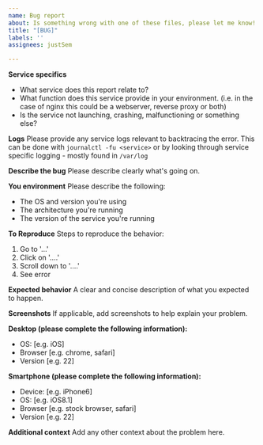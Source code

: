 ```yaml
---
name: Bug report
about: Is something wrong with one of these files, please let me know!
title: "[BUG]"
labels: ''
assignees: justSem

---
```


**Service specifics**
* What service does this report relate to?
* What function does this service provide in your environment. (i.e. in the case of nginx this could be a webserver, reverse proxy or both)
* Is the service not launching, crashing, malfunctioning or something else?

**Logs**
Please provide any service logs relevant to backtracing the error. This can be done with `journalctl -fu <service>` or by looking through service specific logging - mostly found in `/var/log`

**Describe the bug**
Please describe clearly what's going on.


**You environment**
Please describe the following:
* The OS and version you're using
* The architecture you're running
* The version of the service you're running

**To Reproduce**
Steps to reproduce the behavior:
1. Go to '...'
2. Click on '....'
3. Scroll down to '....'
4. See error

**Expected behavior**
A clear and concise description of what you expected to happen.

**Screenshots**
If applicable, add screenshots to help explain your problem.

**Desktop (please complete the following information):**
 - OS: [e.g. iOS]
 - Browser [e.g. chrome, safari]
 - Version [e.g. 22]

**Smartphone (please complete the following information):**
 - Device: [e.g. iPhone6]
 - OS: [e.g. iOS8.1]
 - Browser [e.g. stock browser, safari]
 - Version [e.g. 22]

**Additional context**
Add any other context about the problem here.
